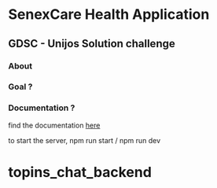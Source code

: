 # SenexCare Health Application

## GDSC - Unijos Solution challenge


### About


### Goal ?


### Documentation ?
find the documentation [here](./Documentation.md)

to start the server, npm run start / npm run dev
# topins_chat_backend
